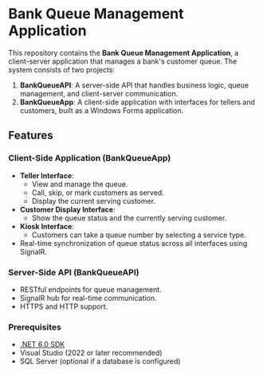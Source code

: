 # Bank Queue Management Application

This repository contains the **Bank Queue Management Application**, a client-server application that manages a bank's customer queue. The system consists of two projects:

1. **BankQueueAPI**: A server-side API that handles business logic, queue management, and client-server communication.
2. **BankQueueApp**: A client-side application with interfaces for tellers and customers, built as a Windows Forms application.

## Features

### Client-Side Application (BankQueueApp)
- **Teller Interface**:
  - View and manage the queue.
  - Call, skip, or mark customers as served.
  - Display the current serving customer.
- **Customer Display Interface**:
  - Show the queue status and the currently serving customer.
- **Kiosk Interface**:
  - Customers can take a queue number by selecting a service type.
- Real-time synchronization of queue status across all interfaces using SignalR.

### Server-Side API (BankQueueAPI)
- RESTful endpoints for queue management.
- SignalR hub for real-time communication.
- HTTPS and HTTP support.

### Prerequisites
- [.NET 6.0 SDK](https://dotnet.microsoft.com/)
- Visual Studio (2022 or later recommended)
- SQL Server (optional if a database is configured)
